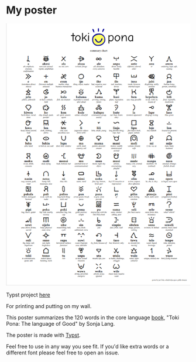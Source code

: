 # My poster
![Pic of poster](pic.png)

Typst project [here](https://typst.app/project/rotSbWKUrjSv3YlKKOlRnv)

For printing and putting on my wall.

This poster summarizes the 120 words in the core language [book](https://www.tokipona.org/), "Toki Pona: The language of Good" by Sonja Lang.

The poster is made with [Typst](https://typst.app).

Feel free to use in any way you see fit. If you'd like extra words or a different font please feel free to open an issue.
